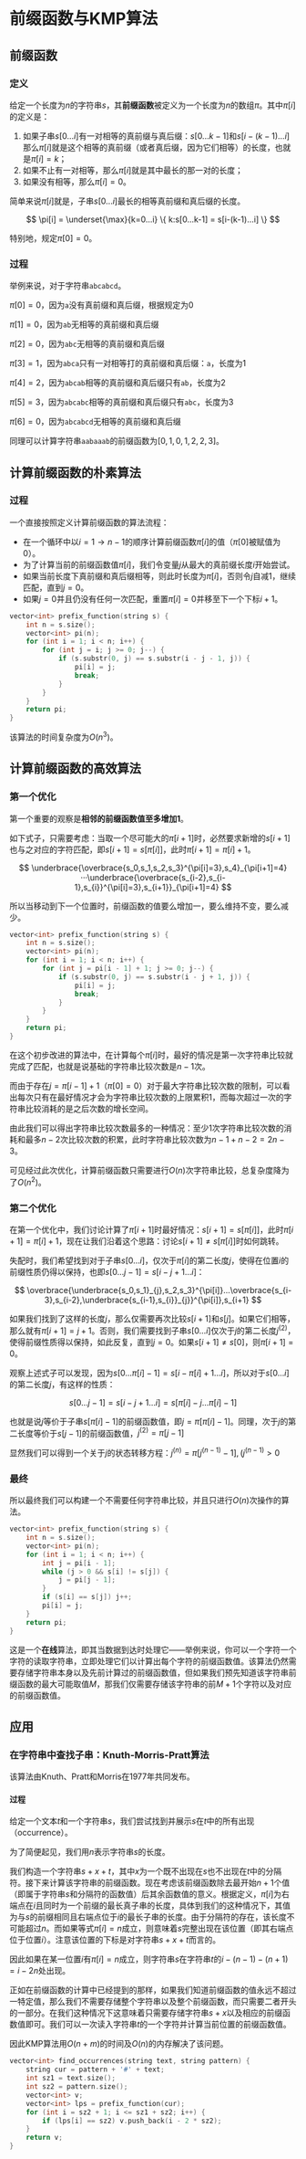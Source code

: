 # 前缀函数与KMP算法

## 前缀函数

### 定义

给定一个长度为$n$的字符串$s$，其**前缀函数**被定义为一个长度为$n$的数组$\pi$。其中$\pi[i]$的定义是：
1. 如果子串$s[0...i]$有一对相等的真前缀与真后缀：$s[0...k-1]$和$s[i-(k-1)...i]$那么$\pi[i]$就是这个相等的真前缀（或者真后缀，因为它们相等）的长度，也就是$\pi[i]=k$；
2. 如果不止有一对相等，那么$\pi[i]$就是其中最长的那一对的长度；
3. 如果没有相等，那么$\pi[i]=0$。

简单来说$\pi[i]$就是，子串$s[0...i]$最长的相等真前缀和真后缀的长度。

$$
\pi[i] = \underset{\max}{k=0...i} \{
    k:s[0...k-1]
    =
    s[i-(k-1)...i]
    \}
$$

特别地，规定$\pi[0]=0$。

### 过程

举例来说，对于字符串`abcabcd`。

$\pi[0]=0$，因为`a`没有真前缀和真后缀，根据规定为$0$

$\pi[1]=0$，因为`ab`无相等的真前缀和真后缀

$\pi[2]=0$，因为`abc`无相等的真前缀和真后缀

$\pi[3]=1$，因为`abca`只有一对相等打的真前缀和真后缀：`a`，长度为$1$

$\pi[4]=2$，因为`abcab`相等的真前缀和真后缀只有`ab`，长度为$2$

$\pi[5]=3$，因为`abcabc`相等的真前缀和真后缀只有`abc`，长度为$3$

$\pi[6]=0$，因为`abcabcd`无相等的真前缀和真后缀

同理可以计算字符串`aabaaab`的前缀函数为$[0,1,0,1,2,2,3]$。

## 计算前缀函数的朴素算法

### 过程

一个直接按照定义计算前缀函数的算法流程：
- 在一个循环中以$i=1\rightarrow n-1$的顺序计算前缀函数$\pi[i]$的值（$\pi[0]$被赋值为$0$）。
- 为了计算当前的前缀函数值$\pi[i]$，我们令变量$j$从最大的真前缀长度$i$开始尝试。
- 如果当前长度下真前缀和真后缀相等，则此时长度为$\pi[i]$，否则令$j$自减$1$，继续匹配，直到$j=0$。
- 如果$j=0$并且仍没有任何一次匹配，重置$\pi[i]=0$并移至下一个下标$i+1$。

```c++
vector<int> prefix_function(string s) {
    int n = s.size();
    vector<int> pi(n);
    for (int i = 1; i < n; i++) {
        for (int j = i; j >= 0; j--) {
            if (s.substr(0, j) == s.substr(i - j - 1, j)) {
                pi[i] = j;
                break;
            }
        }
    }
    return pi;
}
```
该算法的时间复杂度为$O(n^3)$。

## 计算前缀函数的高效算法

### 第一个优化

第一个重要的观察是**相邻的前缀函数值至多增加$1$**。

如下式子，只需要考虑：当取一个尽可能大的$\pi[i+1]$时，必然要求新增的$s[i+1]$也与之对应的字符匹配，即$s[i+1]=s[\pi[i]]$，此时$\pi[i+1]=\pi[i]+1$。

$$
\underbrace{\overbrace{s_0,s_1,s_2,s_3}^{\pi[i]=3},s_4}_{\pi[i+1]=4}···\underbrace{\overbrace{s_{i-2},s_{i-1},s_{i}}^{\pi[i]=3},s_{i+1}}_{\pi[i+1]=4}
$$

所以当移动到下一个位置时，前缀函数的值要么增加一，要么维持不变，要么减少。

```c++
vector<int> prefix_function(string s) {
    int n = s.size();
    vector<int> pi(n);
    for (int i = 1; i < n; i++) {
        for (int j = pi[i - 1] + 1; j >= 0; j--) {
            if (s.substr(0, j) == s.substr(i - j + 1, j)) {
                pi[i] = j;
                break;
            }
        }
    }
    return pi;
}
```

在这个初步改进的算法中，在计算每个$\pi[i]$时，最好的情况是第一次字符串比较就完成了匹配，也就是说基础的字符串比较次数是$n-1$次。

而由于存在$j=\pi[i-1]+1$（$\pi[0]=0$）对于最大字符串比较次数的限制，可以看出每次只有在最好情况才会为字符串比较次数的上限累积$1$，而每次超过一次的字符串比较消耗的是之后次数的增长空间。

由此我们可以得出字符串比较次数最多的一种情况：至少$1$次字符串比较次数的消耗和最多$n-2$次比较次数的积累，此时字符串比较次数为$n-1+n-2=2n-3$。

可见经过此次优化，计算前缀函数只需要进行$O(n)$次字符串比较，总复杂度降为了$O(n^2)$。

### 第二个优化

在第一个优化中，我们讨论计算了$\pi[i+1]$时最好情况：$s[i+1]=s[\pi[i]]$，此时$\pi[i+1]=\pi[i]+1$，现在让我们沿着这个思路：讨论$s[i+1]\neq s[\pi[i]]$时如何跳转。

失配时，我们希望找到对于子串$s[0...i]$，仅次于$\pi[i]$的第二长度$j$，使得在位置$i$的前缀性质仍得以保持，也即$s[0...j-1]=s[i-j+1...i]$：

$$
\overbrace{\underbrace{s_0,s_1}_{j},s_2,s_3}^{\pi[i]}...\overbrace{s_{i-3},s_{i-2},\underbrace{s_{i-1},s_{i}}_{j}}^{\pi[i]},s_{i+1}
$$

如果我们找到了这样的长度$j$，那么仅需要再次比较$s[i+1]$和$s[j]$。如果它们相等，那么就有$\pi[i+1]= j+1$。否则，我们需要找到子串$s[0...i]$仅次于$j$的第二长度$j^{(2)}$，使得前缀性质得以保持，如此反复，直到$j=0$。如果$s[i+1]\neq s[0]$，则$\pi[i+1]=0$。

观察上述式子可以发现，因为$s[0...\pi[i]-1]=s[i-\pi[i]+1...i]$，所以对于$s[0...i]$的第二长度$j$，有这样的性质：

$$
s[0...j-1]=s[i-j+1...i]=s[\pi[i]-j...\pi[i]-1]
$$

也就是说$j$等价于子串$s[\pi[i]-1]$的前缀函数值，即$j=\pi[\pi[i]-1]$。同理，次于$j$的第二长度等价于$s[j-1]$的前缀函数值，$j^{(2)}=\pi[j-1]$

显然我们可以得到一个关于$j$的状态转移方程：$j^{(n)}=\pi[j^{(n-1)}-1],(j^{(n-1)}>0$

### 最终

所以最终我们可以构建一个不需要任何字符串比较，并且只进行$O(n)$次操作的算法。

```c++
vector<int> prefix_function(string s) {
    int n = s.size();
    vector<int> pi(n);
    for (int i = 1; i < n; i++) {
        int j = pi[i - 1];
        while (j > 0 && s[i] != s[j]) {
            j = pi[j - 1];
        }
        if (s[i] == s[j]) j++;
        pi[i] = j;
    }
    return pi;
}
```

这是一个**在线**算法，即其当数据到达时处理它——举例来说，你可以一个字符一个字符的读取字符串，立即处理它们以计算出每个字符的前缀函数值。该算法仍然需要存储字符串本身以及先前计算过的前缀函数值，但如果我们预先知道该字符串前缀函数的最大可能取值$M$，那我们仅需要存储该字符串的前$M+1$个字符以及对应的前缀函数值。

## 应用

### 在字符串中查找子串：Knuth-Morris-Pratt算法

该算法由Knuth、Pratt和Morris在1977年共同发布。

#### 过程

给定一个文本$t$和一个字符串$s$，我们尝试找到并展示$s$在$t$中的所有出现（occurrence）。

为了简便起见，我们用$n$表示字符串$s$的长度。

我们构造一个字符串$s+x+t$，其中$x$为一个既不出现在$s$也不出现在$t$中的分隔符。接下来计算该字符串的前缀函数。现在考虑该前缀函数除去最开始$n+1$个值（即属于字符串$s$和分隔符的函数值）后其余函数值的意义。根据定义，$\pi[i]$为右端点在$i$且同时为一个前缀的最长真子串的长度，具体到我们的这种情况下，其值为与$s$的前缀相同且右端点位于$i$的最长子串的长度。由于分隔符的存在，该长度不可能超过$n$。而如果等式$\pi[i]=n$成立，则意味着$s$完整出现在该位置（即其右端点位于位置$i$）。注意该位置的下标是对字符串$s+x+t$而言的。

因此如果在某一位置$i$有$\pi[i]=n$成立，则字符串$s$在字符串$t$的$i-(n-1)-(n+1)=i-2n$处出现。

正如在前缀函数的计算中已经提到的那样，如果我们知道前缀函数的值永远不超过一特定值，那么我们不需要存储整个字符串以及整个前缀函数，而只需要二者开头的一部分。在我们这种情况下这意味着只需要存储字符串$s+x$以及相应的前缀函数值即可。我们可以一次读入字符串$t$的一个字符并计算当前位置的前缀函数值。

因此KMP算法用$O(n+m)$的时间及$O(n)$的内存解决了该问题。

```c++
vector<int> find_occurrences(string text, string pattern) {
    string cur = pattern + '#' + text;
    int sz1 = text.size();
    int sz2 = pattern.size();
    vector<int> v;
    vector<int> lps = prefix_function(cur);
    for (int i = sz2 + 1; i <= sz1 + sz2; i++) {
        if (lps[i] == sz2) v.push_back(i - 2 * sz2);
    }
    return v;
}
```

###
